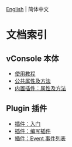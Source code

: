 [English](./a_doc_index.md) | 简体中文

文档索引
==============================


## vConsole 本体

 - [使用教程](./tutorial_CN.md)
 - [公共属性及方法](./public_properties_methods_CN.md)
 - [内置插件：属性及方法](./plugin_properties_methods_CN.md)


## Plugin 插件

 - [插件：入门](./plugin_getting_started_CN.md)
 - [插件：编写插件](./plugin_building_a_plugin_CN.md)
 - [插件：Event 事件列表](./plugin_event_list_CN.md)